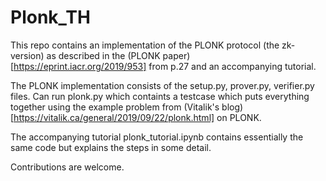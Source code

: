 # Plonk_TH
This repo contains an implementation of the PLONK protocol (the zk- version) as described in the (PLONK paper)[https://eprint.iacr.org/2019/953] from p.27 and an accompanying tutorial.

The PLONK implementation consists of the setup.py, prover.py, verifier.py files. Can run plonk.py which containts a testcase which puts everything together using the example problem
from (Vitalik's blog)[https://vitalik.ca/general/2019/09/22/plonk.html] on PLONK.

The accompanying tutorial plonk_tutorial.ipynb contains essentially the same code but explains the steps in some detail.

Contributions are welcome.
